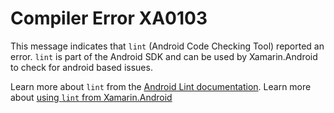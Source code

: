 # Compiler Error XA0103

This message indicates that `lint` (Android Code Checking Tool) reported an error. 
`lint` is part of the Android SDK and can be used by Xamarin.Android to check for android based issues.

Learn more about `lint` from the [Android Lint documentation](http://www.androiddocs.com/tools/help/lint.html).
Learn more about [using `lint` from Xamarin.Android](../BuildProcess.md#packaging-properties) 
